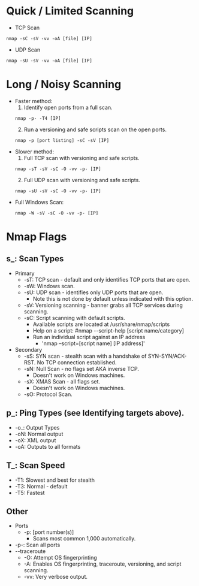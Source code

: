 # Quick / Limited Scanning
- TCP Scan
```
nmap -sC -sV -vv -oA [file] [IP]
```
- UDP Scan
```
nmap -sU -sV -vv -oA [file] [IP]
```

# Long / Noisy Scanning
- Faster method:
  1. Identify open ports from a full scan.
    ```
    nmap -p- -T4 [IP]
    ```
  2. Run a versioning and safe scripts scan on the open ports.
    ```
    nmap -p [port listing] -sC -sV [IP]
    ```
- Slower method:
  1. Full TCP scan with versioning and safe scripts.
    ```
    nmap -sT -sV -sC -O -vv -p- [IP]
    ```
  2. Full UDP scan with versioning and safe scripts.
    ```
    nmap -sU -sV -sC -O -vv -p- [IP]
    ```
- Full Windows Scan:
  ```
  nmap -W -sV -sC -O -vv -p- [IP]
  ```

# Nmap Flags
## s_: Scan Types 
- Primary 
  - -sT: TCP scan - default and only identifies TCP ports that are open. 
  - -sW: Windows scan. 
  - -sU: UDP scan - identifies only UDP ports that are open. 
    - Note this is not done by default unless indicated with this option. 
  - -sV: Versioning scanning - banner grabs all TCP services during scanning. 
  - -sC: Script scanning with default scripts. 
    - Available scripts are located at /usr/share/nmap/scripts 
    - Help on a script: #nmap --script-help [script name/category] 
    - Run an individual script against an IP address
      - 'nmap –script=[script name] [IP address]'
- Secondary 
  - -sS: SYN scan - stealth scan with a handshake of SYN-SYN/ACK-RST.  No TCP connection established. 
  - -sN: Null Scan - no flags set AKA inverse TCP. 
    - Doesn't work on Windows machines. 
  - -sX: XMAS Scan - all flags set. 
    - Doesn't work on Windows machines. 
  - -sO: Protocol Scan. 
## p_: Ping Types (see Identifying targets above). 
  - -o_: Output Types 
  - -oN: Normal output 
  - -oX: XML output 
  - -oA: Outputs to all formats 
## T_: Scan Speed 
  - -T1: Slowest and best for stealth 
  - -T3: Normal - default 
  - -T5: Fastest 
## Other 
  - Ports 
    - -p: [port number(s)] 
      - Scans most common 1,000 automatically. 
  - -p-: Scan all ports 
  - --traceroute 
    - -O: Attempt OS fingerprinting 
    - -A: Enables OS fingerprinting, traceroute, versioning, and script scanning. 
    - -vv: Very verbose output.
